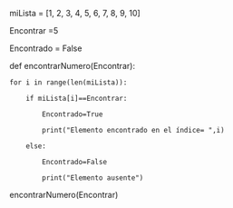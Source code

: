 
miLista = [1, 2, 3, 4, 5, 6, 7, 8, 9, 10]

Encontrar =5

Encontrado = False


def encontrarNumero(Encontrar):

    for i in range(len(miLista)):
    
        if miLista[i]==Encontrar:
        
            Encontrado=True
            
            print("Elemento encontrado en el índice= ",i)
            
        else:
        
            Encontrado=False
            
            print("Elemento ausente")
            

encontrarNumero(Encontrar)
